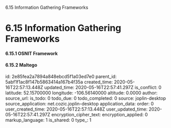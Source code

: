 6.15 Information Gathering Frameworks

# 6.15 Information Gathering Frameworks
#### 6.15.1 OSNIT Framework
#### 6.15.2 Maltego

id: 2e85fea2a7894a848ebcd5f1a03ed7e0
parent_id: 5abf1f1ac8f147b5863414a167b4f35a
created_time: 2020-05-16T22:57:13.448Z
updated_time: 2020-05-16T22:57:41.297Z
is_conflict: 0
latitude: 52.15700000
longitude: -106.56140000
altitude: 0.0000
author: 
source_url: 
is_todo: 0
todo_due: 0
todo_completed: 0
source: joplin-desktop
source_application: net.cozic.joplin-desktop
application_data: 
order: 0
user_created_time: 2020-05-16T22:57:13.448Z
user_updated_time: 2020-05-16T22:57:41.297Z
encryption_cipher_text: 
encryption_applied: 0
markup_language: 1
is_shared: 0
type_: 1